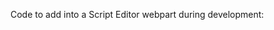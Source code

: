 Code to add into a Script Editor webpart during development: 
        <div data-widget-host="habitat"></div>
        <script src="https://cdnjs.cloudflare.com/ajax/libs/es6-shim/0.35.5/es6-shim.min.js"></script>
        <script src="http://localhost:8080/bundle.js"></script> 
        <script src="http://localhost:8080/hmr.js"></script>